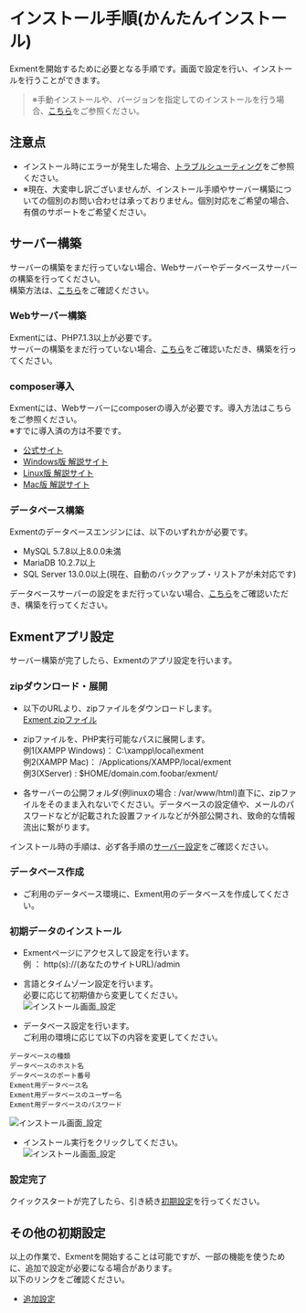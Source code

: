 # インストール手順(かんたんインストール)
Exmentを開始するために必要となる手順です。画面で設定を行い、インストールを行うことができます。  

> ※手動インストールや、バージョンを指定してのインストールを行う場合、[こちら](/ja/quickstart_manual)をご参照ください。

## 注意点
- インストール時にエラーが発生した場合、[トラブルシューティング](/ja/troubleshooting)をご参照ください。
- ※現在、大変申し訳ございませんが、インストール手順やサーバー構築についての個別のお問い合わせは承っておりません。個別対応をご希望の場合、有償のサポートをご希望ください。　　

## サーバー構築
サーバーの構築をまだ行っていない場合、Webサーバーやデータベースサーバーの構築を行ってください。  
構築方法は、[こちら](/ja/server)をご確認ください。

### Webサーバー構築
Exmentには、PHP7.1.3以上が必要です。  
サーバーの構築をまだ行っていない場合、[こちら](/ja/server)をご確認いただき、構築を行ってください。

### composer導入
Exmentには、Webサーバーにcomposerの導入が必要です。導入方法はこちらをご参照ください。  
※すでに導入済の方は不要です。  
- [公式サイト](https://getcomposer.org/download/)
- [Windows版 解説サイト](https://weblabo.oscasierra.net/php-composer-windows-install/)
- [Linux版 解説サイト](https://weblabo.oscasierra.net/php-composer-centos-install/)
- [Mac版 解説サイト](https://weblabo.oscasierra.net/php-composer-macos-homebrew-install/)


### データベース構築
Exmentのデータベースエンジンには、以下のいずれかが必要です。

- MySQL 5.7.8以上8.0.0未満
- MariaDB 10.2.7以上
- SQL Server 13.0.0以上(現在、自動のバックアップ・リストアが未対応です)

データベースサーバーの設定をまだ行っていない場合、[こちら](/ja/server#データベース)をご確認いただき、構築を行ってください。


## Exmentアプリ設定
サーバー構築が完了したら、Exmentのアプリ設定を行います。

### zipダウンロード・展開
- 以下のURLより、zipファイルをダウンロードします。  
[Exment zipファイル](https://exment.net/downloads/ja/exment.zip)  

- zipファイルを、PHP実行可能なパスに展開します。  
例1(XAMPP Windows)： C:\xampp\local\exment  
例2(XAMPP Mac)： /Applications/XAMPP/local/exment  
例3(XServer) : $HOME/domain.com.foobar/exment/  
  
- <span class="red bold">各サーバーの公開フォルダ(例linuxの場合 : /var/www/html)直下に、zipファイルをそのまま入れないでください。データベースの設定値や、メールのパスワードなどが記載された設置ファイルなどが外部公開され、致命的な情報流出に繋がります。</span>  

インストール時の手順は、必ず各手順の[サーバー設定](/ja/server)をご確認ください。

### データベース作成
- ご利用のデータベース環境に、Exment用のデータベースを作成してください。


### 初期データのインストール
- Exmentページにアクセスして設定を行います。  
例 ： http(s)://(あなたのサイトURL)/admin  

- 言語とタイムゾーン設定を行います。  
必要に応じて初期値から変更してください。  
![インストール画面_設定](img/quickstart/setting_windows1.png)  

- データベース設定を行います。  
ご利用の環境に応じて以下の内容を変更してください。 
~~~
データベースの種類
データベースのホスト名
データベースのポート番号
Exment用データベース名
Exment用データベースのユーザー名
Exment用データベースのパスワード
~~~  

![インストール画面_設定](img/quickstart/setting_windows2.png)  
  
- インストール実行をクリックしてください。  
![インストール画面_設定](img/quickstart/setting_windows3.png)  

### 設定完了
クイックスタートが完了したら、引き続き[初期設定](/ja/first_setting.md)を行ってください。  

## その他の初期設定
以上の作業で、Exmentを開始することは可能ですが、一部の機能を使うために、追加で設定が必要になる場合があります。  
以下のリンクをご確認ください。  
- [追加設定](/ja/quickstart_more)
